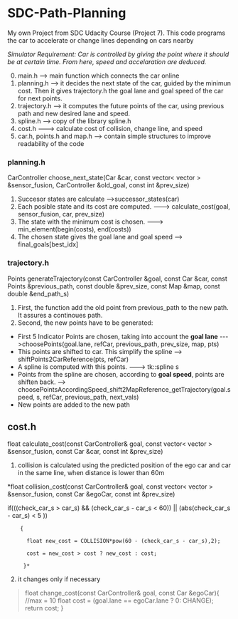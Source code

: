 # SDC-Path-Planning
My own Project from SDC Udacity Course (Project 7). This code programs the car to accelerate or change lines depending on cars nearby

*Simulator Requirement: Car is controlled by giving the point where it should be at certain time. From here, speed and accelaration are deduced.*

0. main.h --> main function which connects the car online
1. planning.h --> it decides the next state of the car, guided by the minimun cost. Then it gives trajectory.h the goal lane and goal speed of the car for next points.
2. trajectory.h --> it computes the future points of the car, using previous path and new desired lane and speed.
3. spline.h --> copy of the library spline.h
3. cost.h  ---> calculate cost of collision, change line, and speed
4. car.h, points.h and map.h --> contain simple structures to improve readability of the code



### planning.h ###
CarController choose_next_state(Car &car, const vector< vector<double> > &sensor_fusion, CarController &old_goal, const int &prev_size)
1. Succesor states are calculate  -->successor_states(car)
2. Each posible state and its cost are computed. ---> calculate_cost(goal, sensor_fusion, car, prev_size)
3. The state with the minimum cost is chosen.  ---> min_element(begin(costs), end(costs))
4. The chosen state gives the goal lane and goal speed  --> final_goals[best_idx]

### trajectory.h ###
Points generateTrajectory(const CarController &goal, const Car &car, const Points &previous_path, const double &prev_size, const Map &map, const double &end_path_s)
1. First, the function add the old point from previous_path to the new path. It assures a continoues path.
2. Second, the new points have to be generated:
  * First 5 Indicator Points are chosen, taking into account the **goal lane**  --->choosePoints(goal.lane, refCar, previous_path, prev_size, map, pts)
  * This points are shifted to car. This simplify the spline  --> shiftPoints2CarReference(pts, refCar)
  * A spline is computed with this points.  ---> tk::spline s
  * Points from the spline are chosen, according to **goal speed**, points are shiften back. --> choosePointsAccordingSpeed_shift2MapReference_getTrajectory(goal.speed, s, refCar, previous_path, next_vals)
  * New points are added to the new path
  
## cost.h ##
float calculate_cost(const CarController& goal, const vector< vector<double> > &sensor_fusion, const Car &car, const int &prev_size)  
1. collision is calculated using the predicted position of the ego car and car in the same line, when distance is lower than 60m 
  
  *float collision_cost(const CarController& goal, const vector< vector<double> > &sensor_fusion, const Car &egoCar, const int &prev_size)
  
  if(((check_car_s > car_s) && (check_car_s - car_s < 60)) || (abs(check_car_s - car_s) < 5 ))
  
        { 
  
          float new_cost = COLLISION*pow(60 - (check_car_s - car_s),2);
  
          cost = new_cost > cost ? new_cost : cost;
  
         }*
  
2. it changes only if necessary
  
>float change_cost(const CarController& goal,  const Car &egoCar){ //max = 10
>	float cost = (goal.lane == egoCar.lane ?  0: CHANGE);
>	return cost;
>}
  
